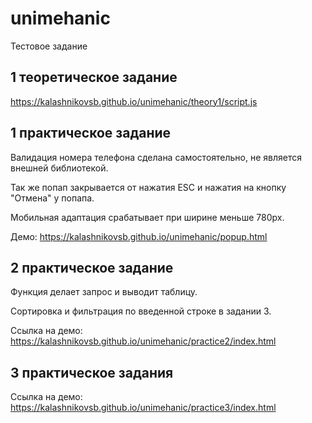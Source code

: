 # unimehanic
Тестовое задание

## 1 теоретическое задание

https://kalashnikovsb.github.io/unimehanic/theory1/script.js

## 1 практическое задание

Валидация номера телефона сделана самостоятельно, не является внешней библиотекой.

Так же попап закрывается от нажатия ESC и нажатия на кнопку "Отмена" у попапа.

Мобильная адаптация срабатывает при ширине меньше 780px.

Демо: https://kalashnikovsb.github.io/unimehanic/popup.html

## 2 практическое задание

Функция делает запрос и выводит таблицу. 

Сортировка и фильтрация по введенной строке в задании 3.

Ссылка на демо: https://kalashnikovsb.github.io/unimehanic/practice2/index.html


## 3 практическое задания

Ссылка на демо: https://kalashnikovsb.github.io/unimehanic/practice3/index.html
